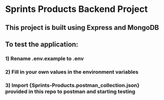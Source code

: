 # Sprints Products Backend Project

## This project is built using Express and MongoDB

## To test the application:

### 1) Rename .env.example to .env

### 2) Fill in your own values in the environment variables

### 3) Import {Sprints-Products.postman_collection.json} provided in this repo to postman and starting testing
